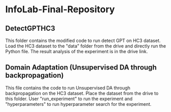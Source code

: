 # InfoLab-Final-Repository

## DetectGPTHC3
This folder contains the modified code to run detect GPT on HC3 dataset. Load the HC3 dataset to the "data" folder from the drive and directly run the Python file. The result analysis of the experiment is in the drive link.

## Domain Adaptation (Unsupervised DA through backpropagation)
This file contains the code to run Unsupervised DA through backpropagation on the HC3 dataset. Place the dataset from the drive to this folder. User "run_experiment" to run the experiment and "hyperparameters" to run hyperparameter search for the experiment.
